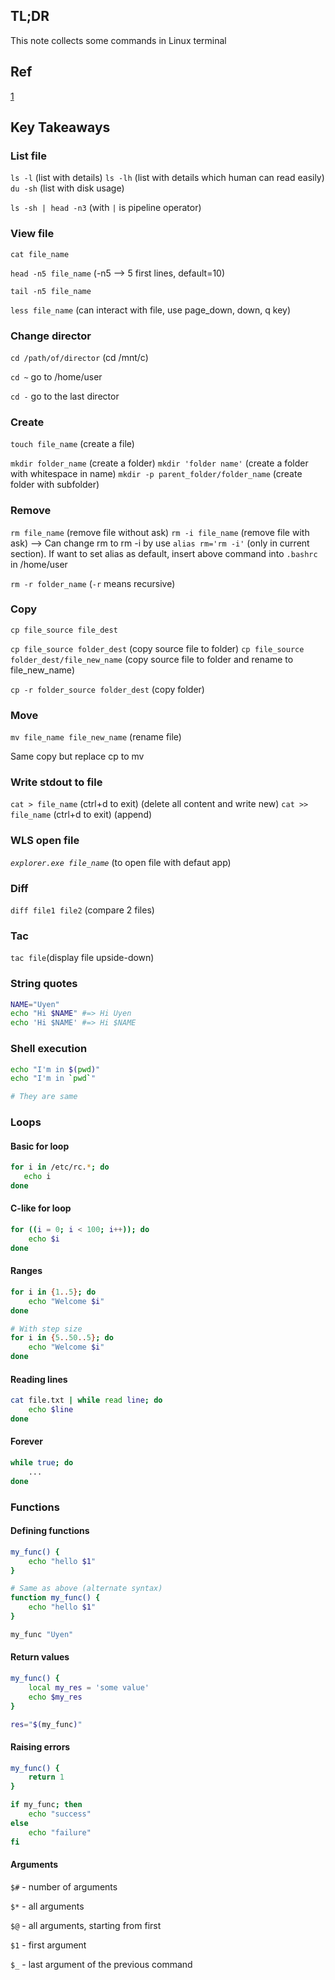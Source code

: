 ## TL;DR
This note collects some commands in Linux terminal


## Ref
[1](https://devhints.io/bash)

## Key Takeaways
### List file
`ls -l` (list with details)
`ls -lh` (list with details which human can read easily)
`du -sh` (list with disk usage)

`ls -sh | head -n3` (with `|` is pipeline operator)

### View file
`cat file_name`

`head -n5 file_name` (-n5 --> 5 first lines, default=10)

`tail -n5 file_name`

`less file_name` (can interact with file, use page_down, down, q key)

### Change director
`cd /path/of/director` (cd /mnt/c)

`cd ~` go to /home/user

`cd -` go to the last director

### Create
`touch file_name` (create a file)

`mkdir folder_name` (create a folder)
`mkdir 'folder name'` (create a folder with whitespace in name)
`mkdir -p parent_folder/folder_name` (create folder with subfolder)

### Remove
`rm file_name` (remove file without ask)
`rm -i file_name` (remove file with ask)
--> Can change rm to rm -i by use `alias rm='rm -i'` (only in current section). If want to set alias as default, insert above command into `.bashrc` in /home/user

`rm -r folder_name` (`-r` means recursive)

### Copy
`cp file_source file_dest`

`cp file_source folder_dest` (copy source file to folder)
`cp file_source folder_dest/file_new_name` (copy source file to folder and rename to file_new_name)

`cp -r folder_source folder_dest` (copy folder)

### Move
`mv file_name file_new_name` (rename file)

Same copy but replace cp to mv

### Write stdout to file
`cat > file_name` (ctrl+d to exit) (delete all content and write new)
`cat >> file_name` (ctrl+d to exit) (append)

### WLS open file
*`explorer.exe file_name`* (to open file with defaut app)

### Diff
`diff file1 file2` (compare 2 files)

### Tac
`tac file`(display file upside-down)

### String quotes
```bash
NAME="Uyen"
echo "Hi $NAME" #=> Hi Uyen
echo 'Hi $NAME' #=> Hi $NAME
```

### Shell execution
```bash
echo "I'm in $(pwd)"
echo "I'm in `pwd`"

# They are same
```

### Loops
#### Basic for loop
```bash
for i in /etc/rc.*; do
   echo i
done
```

#### C-like for loop
```bash
for ((i = 0; i < 100; i++)); do
    echo $i
done
```

#### Ranges
```bash
for i in {1..5}; do
    echo "Welcome $i"
done

# With step size
for i in {5..50..5}; do
    echo "Welcome $i"
done
```

#### Reading lines
```bash
cat file.txt | while read line; do
    echo $line
done
```

#### Forever
```bash
while true; do
    ...
done
```

### Functions
#### Defining functions
```bash
my_func() {
    echo "hello $1"
}

# Same as above (alternate syntax)
function my_func() {
    echo "hello $1"
}

my_func "Uyen"
```

#### Return values
```bash
my_func() {
    local my_res = 'some value'
    echo $my_res
}

res="$(my_func)"
```

#### Raising errors
```bash
my_func() {
    return 1
}

if my_func; then
    echo "success"
else
    echo "failure"
fi
```

#### Arguments
`$#` - number of arguments

`$*` - all arguments

`$@` - all arguments, starting from first

`$1` - first argument

`$_` - last argument of the previous command

